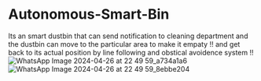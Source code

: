 # Autonomous-Smart-Bin
Its an smart dustbin that can send notification to cleaning department and the dustbin can move to the particular area to make it empaty !! and get back to its actual position by line following and obstical avoidence system !!
![WhatsApp Image 2024-04-26 at 22 49 59_a734a1a6](https://github.com/amanj-123/Autonomous-Smart-Bin/assets/160044063/c50b146f-bd22-42ac-bb06-05b0735b23bf)
![WhatsApp Image 2024-04-26 at 22 49 59_8ebbe204](https://github.com/amanj-123/Autonomous-Smart-Bin/assets/160044063/6de36d90-76ab-4d94-8a9c-d11a98bac6d7)
